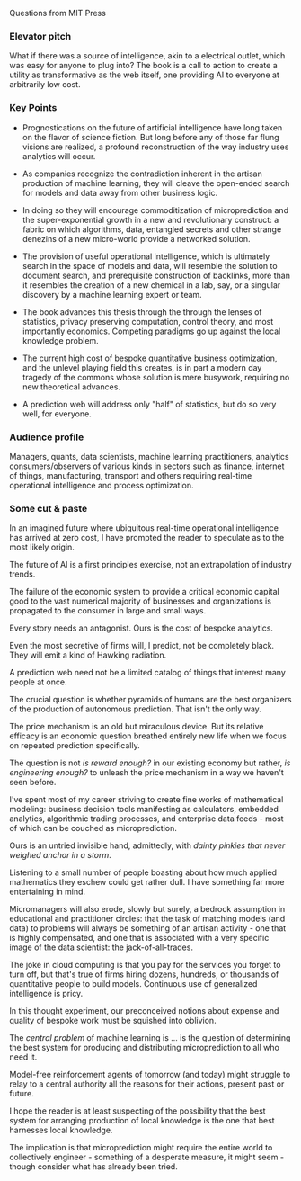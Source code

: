 Questions from MIT Press

### Elevator pitch

What if there was a source of intelligence, akin to a electrical outlet, which was easy for anyone to plug into? The book is a
call to action to create a utility as transformative as the web itself, one providing AI to everyone at arbitrarily low cost. 


### Key Points

* Prognostications on the future of artificial intelligence have long taken on the flavor of science fiction. But long before any of those far flung visions are realized, a profound reconstruction of the way industry uses analytics will occur.   

* As companies recognize the contradiction inherent in the artisan production of machine learning, they will cleave the open-ended search for models and data away from other business logic. 

* In doing so they will encourage commoditization of microprediction and the super-exponential growth in a new and revolutionary construct: a fabric on which algorithms, data, entangled secrets and other strange denezins of a new micro-world provide a networked solution.

* The provision of useful operational intelligence, which is ultimately search in the space of models and data, will resemble the solution to document search, and prerequisite construction of backlinks, more than it resembles the creation of a new chemical in a lab, say, or a singular discovery by a machine learning expert or team.    

* The book advances this thesis through the through the lenses of statistics, privacy preserving computation, control theory, and most importantly economics. Competing paradigms go up against the local knowledge problem.  

* The current high cost of bespoke quantitative business optimization, and the unlevel playing field this creates, is in part a modern day tragedy of the commons whose solution is mere busywork, requiring no new theoretical advances.  

* A prediction web will address only "half" of statistics, but do so very well, for everyone.  


### Audience profile

Managers, quants, data scientists, machine learning practitioners, analytics consumers/observers of various kinds in sectors such as finance, internet of things, manufacturing, transport and others requiring real-time operational intelligence and process optimization. 

### Some cut & paste 

In an imagined future where ubiquitous real-time operational intelligence has arrived at zero cost, I have prompted the reader to speculate as to the most likely origin.



The future of AI is a first principles exercise, not an extrapolation of industry trends.



The failure of the economic system to provide a critical economic capital good to the vast numerical majority of businesses and organizations is propagated to the consumer in large and small ways.



Every story needs an antagonist. Ours is the cost of bespoke analytics. 



Even the most secretive of firms will, I predict, not be completely black. They will emit a kind of Hawking radiation. 



A prediction web need not be a limited catalog of things that interest many people at once.



The crucial question is whether pyramids of humans are the best organizers of the production of autonomous prediction. That isn't the only way.



The price mechanism is an old but miraculous device. But its relative efficacy is an economic question breathed entirely new life when we focus on repeated prediction specifically.



The question is not *is reward enough?* in our existing economy but rather, *is engineering enough?* to unleash the price mechanism in a way we haven't seen before. 



I've spent most of my career striving to create fine works of mathematical modeling: business decision tools manifesting as calculators, embedded analytics, algorithmic trading processes, and enterprise data feeds - most of which can be couched as microprediction.



Ours is an untried invisible hand, admittedly, with *dainty pinkies that never weighed anchor in a storm*. 



Listening to a small number of people boasting about how much applied mathematics they eschew could get rather dull. I have something far more entertaining in mind.



Micromanagers will also erode, slowly but surely, a bedrock assumption in educational and practitioner circles: that the task of matching models (and data) to problems will always be something of an artisan activity - one that is highly compensated, and one that is associated with a very specific image of the data scientist: the jack-of-all-trades. 



The joke in cloud computing is that you pay for the services you forget to turn off, but that's true of firms hiring dozens, hundreds, or thousands of quantitative people to build models. Continuous use of generalized intelligence is pricy. 



In this thought experiment, our preconceived notions about expense and quality of bespoke work must be squished into oblivion.



The *central problem* of machine learning is ... is the question of determining the best system for producing and distributing microprediction to all who need it. 



Model-free reinforcement agents of tomorrow (and today) might struggle to relay to a central authority all the reasons for their actions, present past or future. 



I hope the reader is at least suspecting of the possibility that the best system for arranging production of local knowledge is the one that best harnesses local knowledge.



The implication is that microprediction might require the entire world to collectively engineer - something of a desperate measure, it might seem - though consider what has already been tried.
